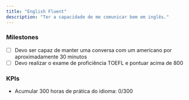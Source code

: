 ```yaml
---
title: "English Fluent"
description: "Ter a capacidade de me comunicar bem em inglês."
---
```


### Milestones
- [ ] Devo ser capaz de manter uma conversa com um americano por aproximadamente 30 minutos
- [ ] Devo realizar o exame de proficiência TOEFL e pontuar acima de 800

### KPIs
* Acumular 300 horas de prática do idioma: 0/300
